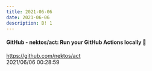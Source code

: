 ```yaml
---
title: 2021-06-06
date: 2021-06-06
description: B! 1
---
```


#### GitHub - nektos/act: Run your GitHub Actions locally 🚀
https://github.com/nektos/act<br>
2021/06/06 00:28:59<br>


